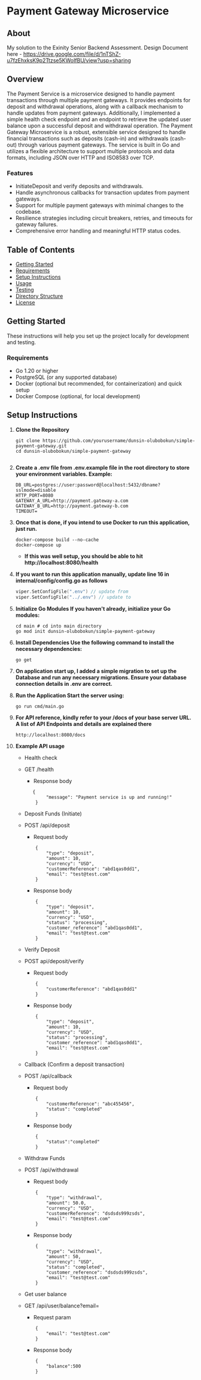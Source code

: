 # Payment Gateway Microservice

## About
My solution to the Exinity Senior Backend Assessment.
Design Document here - https://drive.google.com/file/d/1nTShZ-u7fzEhxksK9p2Ttzse5KWoIfBU/view?usp=sharing

## Overview
The Payment Service is a microservice designed to handle payment transactions through multiple payment gateways. It provides endpoints for deposit and withdrawal operations, along with a callback mechanism to handle updates from payment gateways. Additionally, I implemented a simple health check endpoint and an endpoint to retrieve the updated user balance upon a successful deposit and withdrawal operation.
The Payment Gateway Microservice is a robust, extensible service designed to handle financial transactions such as deposits (cash-in) and withdrawals (cash-out) through various payment gateways. The service is built in Go and utilizes a flexible architecture to support multiple protocols and data formats, including JSON over HTTP and ISO8583 over TCP. 

### Features
- InitiateDeposit and verify deposits and withdrawals.
- Handle asynchronous callbacks for transaction updates from payment gateways.
- Support for multiple payment gateways with minimal changes to the codebase.
- Resilience strategies including circuit breakers, retries, and timeouts for gateway failures.
- Comprehensive error handling and meaningful HTTP status codes.

## Table of Contents
- [Getting Started](#getting-started)
- [Requirements](#requirements)
- [Setup Instructions](#setup-instructions)
- [Usage](#usage)
- [Testing](#testing)
- [Directory Structure](#directory-structure)
- [License](#license)

## Getting Started
These instructions will help you set up the project locally for development and testing.

### Requirements
- Go 1.20 or higher
- PostgreSQL (or any supported database)
- Docker (optional but recommended, for containerization) and quick setup
- Docker Compose (optional, for local development)


## Setup Instructions

1. **Clone the Repository**
   ```
   git clone https://github.com/yourusername/dunsin-olubobokun/simple-payment-gateway.git
   cd dunsin-olubobokun/simple-payment-gateway


2. **Create a .env file from .env.example file in the root directory to store your environment variables. Example:**
    ```
    DB_URL=postgres://user:password@localhost:5432/dbname?sslmode=disable
    HTTP_PORT=8080
    GATEWAY_A_URL=http://payment.gateway-a.com
    GATEWAY_B_URL=http://payment.gateway-b.com
    TIMEOUT=

2. **Once that is done, if you intend to use Docker to run this application, just run.**
    ```
    docker-compose build --no-cache
    docker-compose up 
    ```
    - **If this was well setup, you should be able to hit http://localhost:8080/health**

3. **If you want to run this application manually, update line 16 in internal/config/config.go as follows**
    ```internal/config/config.go
    viper.SetConfigFile(".env") // update from
    viper.SetConfigFile("../.env") // update to

4. **Initialize Go Modules If you haven't already, initialize your Go modules:**
    ```
    cd main # cd into main directory 
    go mod init dunsin-olubobokun/simple-payment-gateway

5. **Install Dependencies Use the following command to install the necessary dependencies:**
    ```
    go get 

7. **On application start up, I added a simple migration to set up the Database and run any necessary migrations. Ensure your database connection details in .env are correct.**

8. **Run the Application Start the server using:**
    ```
    go run cmd/main.go

9. **For API reference, kindly refer to your /docs of your base server URL. A list of API Endpoints and details are explained there**
    ```
    http://localhost:8080/docs

10. **Example API usage**
    - Health check 
    - GET /health
        - Response body
        ```
           {
                "message": "Payment service is up and running!"
            }
        ```


    - Deposit Funds (Initiate)
    - POST /api/deposit
        - Request body
        ```
            {
                "type": "deposit",
                "amount": 10,
                "currency": "USD",
                "customerReference": "abd1qas0dd1",
                "email": "test@test.com"
            }
        ```
        - Response body
        ```
            {
                "type": "deposit",
                "amount": 10,
                "currency": "USD",
                "status": "processing",
                "customer_reference": "abd1qas0dd1",
                "email": "test@test.com"
            }
        ```

    - Verify Deposit
    - POST api/deposit/verify
        - Request body
        ```
            {
                "customerReference": "abd1qas0dd1"
            }
        ```
        - Response body
        ```
            {
                "type": "deposit",
                "amount": 10,
                "currency": "USD",
                "status": "processing",
                "customer_reference": "abd1qas0dd1",
                "email": "test@test.com"
            }
        ```

    - Callback (Confirm a deposit transaction)
    - POST /api/callback
        - Request body
        ```
            {
                "customerReference": "abc455456",
                "status": "completed"
            }
        ```
        - Response body
        ```
            {
                "status":"completed"
            }
        ```

    - Withdraw Funds 
    - POST /api/withdrawal
        - Request body
        ```
            {
                "type": "withdrawal",
                "amount": 50.0,
                "currency": "USD",
                "customerReference": "dsdsds999zsds",
                "email": "test@test.com"
            }
        ```
        - Response body
        ```
            {
                "type": "withdrawal",
                "amount": 50,
                "currency": "USD",
                "status": "completed",
                "customer_reference": "dsdsds999zsds",
                "email": "test@test.com"
            }
        ```

    - Get user balance  
    - GET /api/user/balance?email=
        - Request param
        ```
            {
                "email": "test@test.com"
            }
        ```
        - Response body
        ```
            {
                "balance":500
            }
        ```
   


